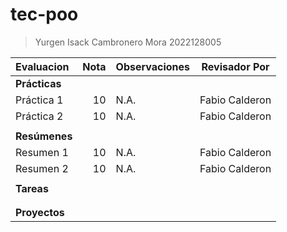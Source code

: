 # tec-poo
> Yurgen Isack Cambronero Mora
> 2022128005


| Evaluacion      |   Nota    |  Observaciones  | Revisador Por  |
|:----------------|----------:|-----------------|----------------|
| **Prácticas**   |           |                 |                |
| Práctica 1      |    10     |  N.A.           | Fabio Calderon |
| Práctica 2      |    10     |  N.A.           | Fabio Calderon |
|                 |           |                 |                |
| **Resúmenes**   |           |                 |                |
|   Resumen 1     |    10     |  N.A.           | Fabio Calderon |
|   Resumen 2     |    10     |  N.A.           | Fabio Calderon |
|                 |           |                 |                |
| **Tareas**      |           |                 |                |
|                 |           |                 |                |
|                 |           |                 |                |
| **Proyectos**   |           |                 |                |
